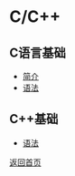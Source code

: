 # C/C++
## C语言基础
- [简介](c/introduction.md)
- [语法](c/grammer.md)

## C++基础
- [语法](cpp/grammer.md)

[返回首页](../../CONTENTS.md)